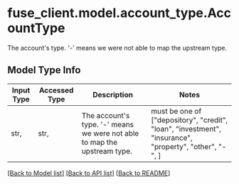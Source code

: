 # fuse_client.model.account_type.AccountType

The account's type. '-' means we were not able to map the upstream type.

## Model Type Info
Input Type | Accessed Type | Description | Notes
------------ | ------------- | ------------- | -------------
str,  | str,  | The account&#x27;s type. &#x27;-&#x27; means we were not able to map the upstream type. | must be one of ["depository", "credit", "loan", "investment", "insurance", "property", "other", "-", ] 

[[Back to Model list]](../../README.md#documentation-for-models) [[Back to API list]](../../README.md#documentation-for-api-endpoints) [[Back to README]](../../README.md)

